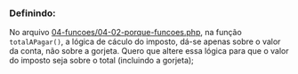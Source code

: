 ### Definindo:

No arquivo [04-funcoes/04-02-porque-funcoes.php](../04-funcoes/04-02-porque-funcoes.php), na função `totalAPagar()`, a lógica de cáculo do
imposto, dá-se apenas sobre o valor da conta, não sobre a gorjeta.
Quero que altere essa lógica para que o valor do imposto seja sobre o total (incluindo a gorjeta);